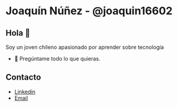 # Joaquín Núñez - @joaquin16602

## Hola 👋

Soy un joven chileno apasionado por aprender sobre tecnología
- 💭 Pregúntame todo lo que quieras.

## Contacto

- [Linkedin](https://www.linkedin.com/in/joaquin16602/)
- [Email](joaquin16602@gmail.com)


<!--
**joaquin16602/joaquin16602** is a ✨ _special_ ✨ repository because its `README.md` (this file) appears on your GitHub profile.

Here are some ideas to get you started:

- 🔭 I’m currently working on ...
- 🌱 I’m currently learning ...
- 👯 I’m looking to collaborate on ...
- 🤔 I’m looking for help with ...
- 💬 Ask me about ...
- 📫 How to reach me: ...
- 😄 Pronouns: ...
- ⚡ Fun fact: ...
-->
